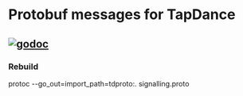 # Protobuf messages for TapDance
[![godoc](https://img.shields.io/badge/godoc-reference-blue.svg)](https://godoc.org/github.com/refraction-networking/gotapdance/protobuf)
---

### Rebuild
protoc --go_out=import_path=tdproto:. signalling.proto

